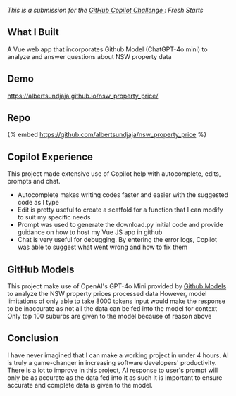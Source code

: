 *This is a submission for the [GitHub Copilot Challenge ](https://dev.to/challenges/github): Fresh Starts*

## What I Built

A Vue web app that incorporates Github Model (ChatGPT-4o mini) to analyze and answer questions about NSW property data

## Demo

https://albertsundjaja.github.io/nsw_property_price/

## Repo

{% embed https://github.com/albertsundjaja/nsw_property_price %}


## Copilot Experience

This project made extensive use of Copilot help with autocomplete, edits, prompts and chat.

* Autocomplete makes writing codes faster and easier with the suggested code as I type
* Edit is pretty useful to create a scaffold for a function that I can modify to suit my specific needs
* Prompt was used to generate the download.py initial code and provide guidance on how to host my Vue JS app in github
* Chat is very useful for debugging. By entering the error logs, Copilot was able to suggest what went wrong and how to fix them

## GitHub Models

This project make use of OpenAI's GPT-4o Mini provided by [Github Models](https://github.com/marketplace/models) to analyze the NSW property prices processed data
However, model limitations of only able to take 8000 tokens input would make the response to be inaccurate as not all the data can be fed into the model for context
Only top 100 suburbs are given to the model because of reason above


## Conclusion

I have never imagined that I can make a working project in under 4 hours. AI is truly a game-changer in increasing software developers' productivity.
There is a lot to improve in this project, AI response to user's prompt will only be as accurate as the data fed into it as such it is important to ensure accurate and complete data is given to the model.